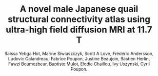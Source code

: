 ---
author: Raissa Yebga Hot, Marine Siwiaszczyk, Scott A Love, Frédéric Andersson, Ludovic Calandreau, Fabrice Poupon, Justine Beaujoin, Bastien Herlin, Fawzi Boumezbeur, Baptiste Mulot, Elodie Chaillou, Ivy Uszynski, Cyril Poupon.
title: A novel male Japanese quail structural connectivity atlas using ultra-high field diffusion MRI at 11.7 T
journal: Brain Structure and Function
year: 2022
type: article
doi: 10.1007/s00429-022-02457-2
team: yes
---